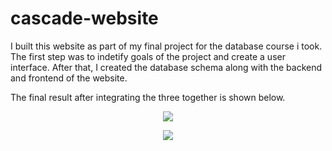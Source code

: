 # cascade-website

I built this website as part of my final project for the database course i took. The first step was to indetify goals of the project and create a user interface. After that, I created the database schema along with the backend and frontend of the website.

The final result after integrating the three together is shown below.

<p align="center"><img src="https://github.com/ahmed-dys99/cascade-website/blob/main/demo/demo-1.gif" widht="600"></p>

<p align="center"><img src="https://github.com/ahmed-dys99/cascade-website/blob/main/demo/demo-2.gif" widht="600"></p>
